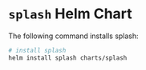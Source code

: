 # `splash` Helm Chart


The following command installs splash:
```bash
# install splash
helm install splash charts/splash
```